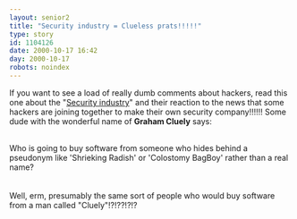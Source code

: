```yaml
---
layout: senior2
title: "Security industry = Clueless prats!!!!!"
type: story
id: 1104126
date: 2000-10-17 16:42
day: 2000-10-17
robots: noindex
---
```

If you want to see a load of really dumb comments about hackers, read this one about the "<a href="http://www.silicon.com/public/door?REQUNIQ=956019205&amp;6004REQEVENT=&amp;REQINT1=37026&amp;REQSTR1=newsnow">Security industry</a>" and their reaction to the news that some hackers are joining together to make their own security company!!!!!! Some dude with the wonderful name of <b>Graham Cluely</b> says:<br/> <br/><div class="quote">Who is going to buy software from someone who hides behind a pseudonym like 'Shrieking Radish' or 'Colostomy BagBoy' rather than a real name?</div> <br/> <br/>Well, erm, presumably the same sort of people who would buy software from a man called "Cluely"!?!??!?!?
